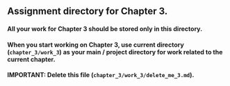 ## Assignment directory for **Chapter 3**.

#### All your work for **Chapter 3** should be stored only in this directory.

#### When you start working on **Chapter 3**, use current directory (`chapter_3/work_3`) as your main / project directory for work related to the current chapter.

#### **IMPORTANT**: Delete this file (`chapter_3/work_3/delete_me_3.md`).